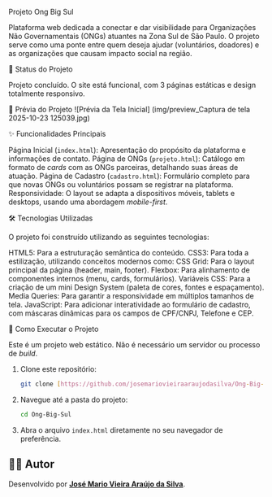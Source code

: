 Projeto Ong Big Sul

Plataforma web dedicada a conectar e dar visibilidade para Organizações Não Governamentais (ONGs) atuantes na Zona Sul de São Paulo. O projeto serve como uma ponte entre quem deseja ajudar (voluntários, doadores) e as organizações que causam impacto social na região.

🚀 Status do Projeto

Projeto concluído. O site está funcional, com 3 páginas estáticas e design totalmente responsivo.

📸 Prévia do Projeto
![Prévia da Tela Inicial]
(img/preview_Captura de tela 2025-10-23 125039.jpg)

✨ Funcionalidades Principais

Página Inicial (`index.html`): Apresentação do propósito da plataforma e informações de contato.
Página de ONGs (`projeto.html`): Catálogo em formato de *cards* com as ONGs parceiras, detalhando suas áreas de atuação.
Página de Cadastro (`cadastro.html`): Formulário completo para que novas ONGs ou voluntários possam se registrar na plataforma.
Responsividade: O layout se adapta a dispositivos móveis, tablets e desktops, usando uma abordagem *mobile-first*.

🛠️ Tecnologias Utilizadas

O projeto foi construído utilizando as seguintes tecnologias:

HTML5: Para a estruturação semântica do conteúdo.
CSS3: Para toda a estilização, utilizando conceitos modernos como:
CSS Grid: Para o layout principal da página (header, main, footer).
Flexbox: Para alinhamento de componentes internos (menu, cards, formulários).
Variáveis CSS: Para a criação de um mini Design System (paleta de cores, fontes e espaçamento).
Media Queries: Para garantir a responsividade em múltiplos tamanhos de tela.
JavaScript: Para adicionar interatividade ao formulário de cadastro, com máscaras dinâmicas para os campos de CPF/CNPJ, Telefone e CEP.

🏃 Como Executar o Projeto

Este é um projeto web estático. Não é necessário um servidor ou processo de *build*.

1.  Clone este repositório:
    ```sh
    git clone [https://github.com/josemariovieiraaraujodasilva/Ong-Big-Sul.git](https://github.com/josemariovieiraaraujodasilva/Ong-Big-Sul.git)
    ```
2.  Navegue até a pasta do projeto:
    ```sh
    cd Ong-Big-Sul
    ```
3.  Abra o arquivo `index.html` diretamente no seu navegador de preferência.

## 👨‍💻 Autor

Desenvolvido por **[José Mario Vieira Araújo da Silva](https://github.com/josemariovieiraaraujodasilva)**.
